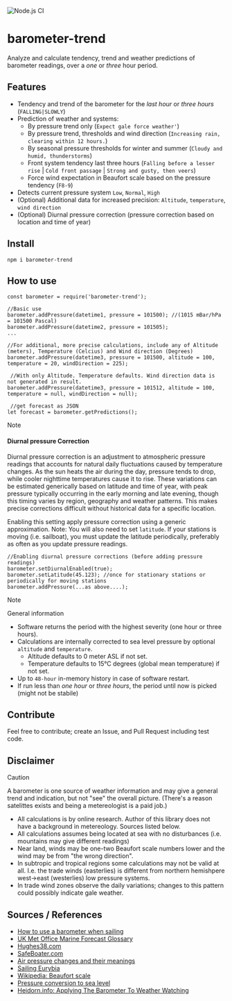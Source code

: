 ![Node.js CI](https://github.com/oyve/barometer-trend/workflows/Node.js%20CI/badge.svg)
# barometer-trend
Analyze and calculate tendency, trend and weather predictions of barometer readings, over a *one* or *three* hour period.

## Features
- Tendency and trend of the barometer for the *last hour* or *three hours* (`FALLING|SLOWLY`)
- Prediction of weather and systems:
  - By pressure trend only (`Expect gale force weather'`)
  - By pressure trend, thresholds and wind direction (`Increasing rain, clearing within 12 hours.`)
  - By seasonal pressure thresholds for winter and summer (`Cloudy and humid, thunderstorms`)
  - Front system tendency last three hours (`Falling before a lesser rise` | `Cold front passage` | `Strong and gusty, then veers`)
  - Force wind expectation in Beaufort scale based on the pressure tendency (`F8-9`)
- Detects current pressure system `Low`, `Normal`, `High`
- (Optional) Additional data for increased precision: `Altitude`, `temperature`, `wind direction`
- (Optional) Diurnal pressure correction (pressure correction based on location and time of year)

## Install
```
npm i barometer-trend
```

## How to use
```
const barometer = require('barometer-trend');

//Basic use
barometer.addPressure(datetime1, pressure = 101500); //(1015 mBar/hPa = 101500 Pascal)
barometer.addPressure(datetime2, pressure = 101505);
...

//For additional, more precise calculations, include any of Altitude (meters), Temperature (Celcius) and Wind direction (Degrees)
barometer.addPressure(datetime3, pressure = 101500, altitude = 100, temperature = 20, windDirection = 225);

 //With only Altitude. Temperature defaults. Wind direction data is not generated in result.
barometer.addPressure(datetime3, pressure = 101512, altitude = 100, temperature = null, windDirection = null);

 //get forecast as JSON
let forecast = barometer.getPredictions();
```

> [!NOTE]
> #### Diurnal pressure Correction

Diurnal pressure correction is an adjustment to atmospheric pressure readings that accounts for natural daily fluctuations caused by temperature changes. As the sun heats the air during the day, pressure tends to drop, while cooler nighttime temperatures cause it to rise. These variations can be estimated generically based on latitude and time of year, with peak pressure typically occurring in the early morning and late evening, though this timing varies by region, geography and weather patterns. This makes precise corrections difficult without historical data for a specific location.

Enabling this setting apply pressure correction using a generic approximation. Note: You will also need to set `latitude`. If your stations is moving (i.e. sailboat), you must update the latitude periodically, preferably as often as you update pressure readings.

```
//Enabling diurnal pressure corrections (before adding pressure readings)
barometer.setDiurnalEnabled(true);
barometer.setLatitude(45.123); //once for stationary stations or periodically for moving stations
barometer.addPressure(...as above....);
```

> [!NOTE]
> General information

- Software returns the period with the highest severity (one hour or three hours).
- Calculations are internally corrected to sea level pressure by optional `altitude` and `temperature`.
  - Altitude defaults to 0 meter ASL if not set.
  - Temperature defaults to 15°C degrees (global mean temperature) if not set.
- Up to `48-hour` in-memory history in case of software restart.
- If run less than *one hour* or *three hours*, the period until now is picked (might not be stabile)

## Contribute
Feel free to contribute; create an Issue, and Pull Request including test code.

## Disclaimer
> [!CAUTION]
> A barometer is one source of weather information and may give a general trend and indication, but not "see" the overall picture. (There's a reason satelittes exists and being a metereologist is a paid job.)

- All calculations is by online research. Author of this library does not have a background in metereology. Sources listed below.
- All calculations assumes being located at sea with no disturbances (i.e. mountains may give different readings)
- Near land, winds may be one-two Beaufort scale numbers lower and the wind may be from "the wrong direction".
- In subtropic and tropical regions some calculations may not be valid at all. I.e. the trade winds (easterlies) is different from northern hemishpere west->east (westerlies) low pressure systems.
- In trade wind zones observe the daily variations; changes to this pattern could possibly indicate gale weather.

## Sources / References
- [How to use a barometer when sailing](https://www.jollyparrot.co.uk/blog/how-to-use-barometer-when-sailing)
- [UK Met Office Marine Forecast Glossary](https://www.metoffice.gov.uk/weather/guides/coast-and-sea/glossary)
- [Hughes38.com](http://www.hughes38.com/wp-content/uploads/2016/02/Barometer-Wind-and-Temperature-WX.pdf)
- [SafeBoater.com](https://www.safeboater.com/learn-the-rules/weather.html)
- [Air pressure changes and their meanings](http://www.bohlken.net/airpressure2.htm)
- [Sailing Eurybia](https://sailingeurybia.com/weather-resources/)
- [Wikipedia: Beaufort scale](https://en.wikipedia.org/wiki/Beaufort_scale)
- [Pressure conversion to sea level](https://keisan.casio.com/exec/system/1224575267)
- [Heidorn.info: Applying The Barometer To Weather Watching](http://www.heidorn.info/keith/weather/eyes/barometer3.htm)

